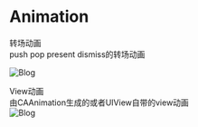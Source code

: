 # Animation

转场动画  
push pop present dismiss的转场动画     

![Blog]()


View动画  
由CAAnimation生成的或者UIView自带的view动画  
![Blog]()
